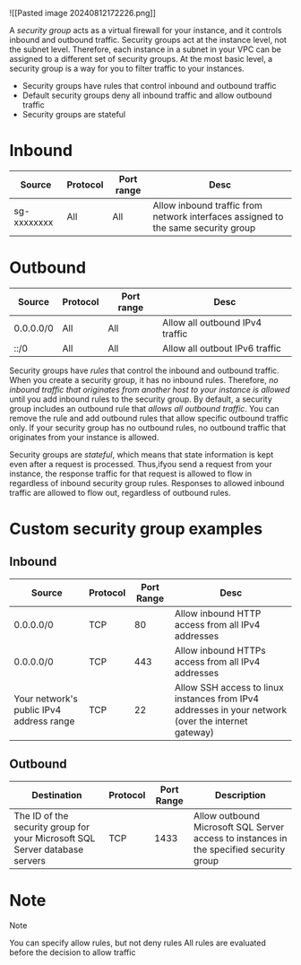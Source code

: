 ![[Pasted image 20240812172226.png]]

A _security group_ acts as a virtual firewall for your instance, and it controls inbound and outbound traffic. Security groups act at the instance level, not the subnet level. Therefore, each instance in a subnet in your VPC can be assigned to a different set of security groups. At the most basic level, a security group is a way for you to filter traffic to your instances.

- Security groups have rules that control inbound and outbound traffic
- Default security groups deny all inbound traffic and allow outbound traffic
- Security groups are stateful

# Inbound

| Source      | Protocol | Port range | Desc                                                                              |
| ----------- | -------- | ---------- | --------------------------------------------------------------------------------- |
| sg-xxxxxxxx | All      | All        | Allow inbound traffic from network interfaces assigned to the same security group |

# Outbound

| Source    | Protocol | Port range | Desc                            |
| --------- | -------- | ---------- | ------------------------------- |
| 0.0.0.0/0 | All      | All        | Allow all outbound IPv4 traffic |
| ::/0      | All      | All        | Allow all outbout IPv6 traffic  |

Security groups have *rules* that control the inbound and outbound traffic. When you create a security group, it has no inbound rules. Therefore, _no inbound traffic that originates from another host to your instance is allowed_ until you add inbound rules to the security group. By default, a security group includes an outbound rule that _allows all outbound traffic_. You can remove the rule and add outbound rules that allow specific outbound traffic only. If your security group has no outbound rules, no outbound traffic that originates from your instance is allowed.

Security groups are _stateful_, which means that state information is kept even after a request is processed. Thus,ifyou send a request from your instance, the response traffic for that request is allowed to flow in regardless of inbound security group rules. Responses to allowed inbound traffic are allowed to flow out, regardless of outbound rules.

# Custom security group examples

## Inbound

| Source                                   | Protocol | Port Range | Desc                                                                                                |
| ---------------------------------------- | -------- | ---------- | --------------------------------------------------------------------------------------------------- |
| 0.0.0.0/0                                | TCP      | 80         | Allow inbound HTTP access from all IPv4 addresses                                                   |
| 0.0.0.0/0                                | TCP      | 443        | Allow inbound HTTPs access from all IPv4 addresses                                                  |
| Your network's public IPv4 address range | TCP      | 22         | Allow SSH access to linux instances from IPv4 addresses in your network (over the internet gateway) |

## Outbound

| Destination                                                                 | Protocol | Port Range | Description                                                                             |
| --------------------------------------------------------------------------- | -------- | ---------- | --------------------------------------------------------------------------------------- |
| The ID of the security group for your Microsoft SQL Server database servers | TCP      | 1433       | Allow outbound Microsoft SQL Server access to instances in the specified security group |

# Note
> [!NOTE]
> You can specify allow rules, but not deny rules
> All rules are evaluated before the decision to allow traffic
